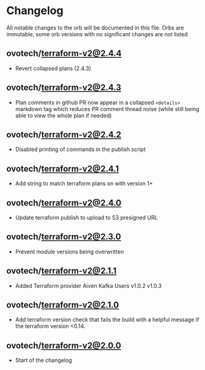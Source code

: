 # Changelog
All notable changes to the orb will be documented in this file.
Orbs are immutable, some orb versions with no significant changes are
not listed

## ovotech/terraform-v2@2.4.4

- Revert collapsed plans (2.4.3)

## ovotech/terraform-v2@2.4.3
- Plan comments in github PR now appear in a collapsed `<details>` markdown tag which reduces PR comment thread noise (while still being able to view the whole plan if needed)

## ovotech/terraform-v2@2.4.2
- Disabled printing of commands in the publish script

## ovotech/terraform-v2@2.4.1
- Add string to match terraform plans on with version 1+

## ovotech/terraform-v2@2.4.0
- Update terraform publish to upload to S3 presigned URL

## ovotech/terraform-v2@2.3.0
- Prevent module versions being overwritten

## ovotech/terraform-v2@2.1.1
- Added Terraform provider Aiven Kafka Users v1.0.2 v1.0.3

## ovotech/terraform-v2@2.1.0
- Add terraform version check that fails the build with a helpful
  message if the terraform version <0.14.

## ovotech/terraform-v2@2.0.0
- Start of the changelog
